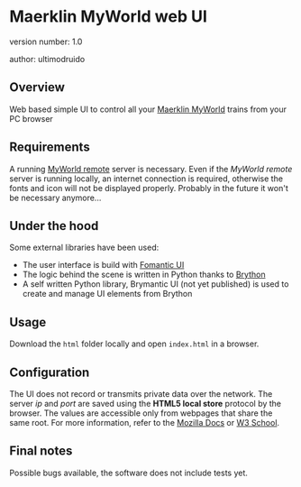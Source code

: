 Maerklin MyWorld web UI
=================================

version number: 1.0

author: ultimodruido

Overview
--------

Web based simple UI to control all your [Maerklin MyWorld](https://www.maerklin.de/de/lp/2020/willkommen-bei-my-world) 
trains from your PC browser

Requirements
------------

A running [MyWorld remote](github.com/ultimodruido/myworld_remote) server is necessary.
Even if the _MyWorld remote_ server is running locally, an internet connection is required,
otherwise the fonts and icon will not be displayed properly. Probably in the future it won't 
be necessary anymore...

Under the hood
---------------
Some external libraries have been used:
 - The user interface is build with [Fomantic UI](https://fomantic-ui.com)
 - The logic behind the scene is written in Python thanks to [Brython](https://brython.info/index.html)
 - A self written Python library, Brymantic UI (not yet published) is used to create and manage UI elements from Brython


Usage
-----

Download the `html` folder locally and open `index.html` in a browser.

Configuration
-------------

The UI does not record or transmits private data over the network. 
The server _ip_ and _port_ are saved using the **HTML5 local store** protocol by the browser. 
The values are accessible only from webpages that share the same root.
For more information, refer to the 
[Mozilla Docs](https://developer.mozilla.org/en-US/docs/Web/API/Window/localStorage?retiredLocale=it)
or
[W3 School](https://www.w3schools.com/html/html5_webstorage.asp).

Final notes
-----------

Possible bugs available, the software does not include tests yet.